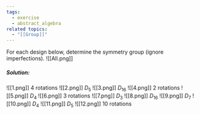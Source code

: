 ```yaml
---
tags:
  - exercise
  - abstract_algebra
related topics:
  - "[[Group]]"
---
```

For each design below, determine the symmetry group (ignore imperfections).
![[All.png]]
##### Solution:
![[1.png]] $4$ rotations
![[2.png]] $D_5$
![[3.png]] $D_{16}$
![[4.png]] $2$ rotations
![[5.png]] $D_4$
![[6.png]] $3$ rotations
![[7.png]] $D_3$
![[8.png]] $D_{16}$
![[9.png]] $D_7$
![[10.png]] $D_4$
![[11.png]] $D_5$
![[12.png]] $10$ rotations